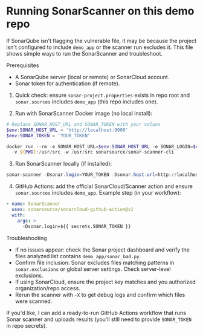 # Running SonarScanner on this demo repo

If SonarQube isn't flagging the vulnerable file, it may be because the project isn't configured to include `demo_app` or the scanner run excludes it. This file shows simple ways to run the SonarScanner and troubleshoot.

Prerequisites
- A SonarQube server (local or remote) or SonarCloud account.
- Sonar token for authentication (if remote).

1) Quick check: ensure `sonar-project.properties` exists in repo root and `sonar.sources` includes `demo_app` (this repo includes one).

2) Run with SonarScanner Docker image (no local install):

```powershell
# Replace SONAR_HOST_URL and SONAR_TOKEN with your values
$env:SONAR_HOST_URL = 'http://localhost:9000'
$env:SONAR_TOKEN = 'YOUR_TOKEN'

docker run --rm -e SONAR_HOST_URL=$env:SONAR_HOST_URL -e SONAR_LOGIN=$env:SONAR_TOKEN \
  -v ${PWD}:/usr/src -w /usr/src sonarsource/sonar-scanner-cli
```

3) Run SonarScanner locally (if installed):

```powershell
sonar-scanner -Dsonar.login=YOUR_TOKEN -Dsonar.host.url=http://localhost:9000
```

4) GitHub Actions: add the official SonarCloud/Scanner action and ensure `sonar.sources` includes `demo_app`. Example step (in your workflow):

```yaml
- name: SonarScanner
  uses: sonarsource/sonarcloud-github-action@v1
  with:
    args: >
      -Dsonar.login=${{ secrets.SONAR_TOKEN }}
```

Troubleshooting
- If no issues appear: check the Sonar project dashboard and verify the files analyzed list contains `demo_app/sonar_bad.py`.
- Confirm file inclusion: Sonar excludes files matching patterns in `sonar.exclusions` or global server settings. Check server-level exclusions.
- If using SonarCloud, ensure the project key matches and you authorized organization/repo access.
- Rerun the scanner with `-X` to get debug logs and confirm which files were scanned.

If you'd like, I can add a ready-to-run GitHub Actions workflow that runs Sonar scanner and uploads results (you'll still need to provide `SONAR_TOKEN` in repo secrets).
